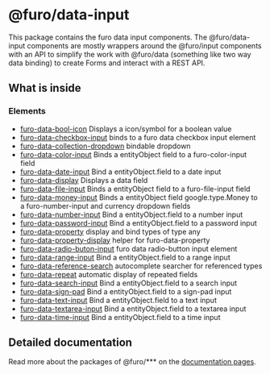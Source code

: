 # @furo/data-input

This package contains the furo data input components. 
The @furo/data-input components are mostly wrappers around the @furo/input components with 
an API to simplify the work with @furo/data (something like two way data binding) to create Forms and interact with a REST API.  


## What is inside

### Elements

- [furo-data-bool-icon](?t=FuroDataBoolIcon)  Displays a icon/symbol for a boolean value
- [furo-data-checkbox-input](?t=FuroDataCheckboxInput) binds to a furo data checkbox input element
- [furo-data-collection-dropdown](?t=FuroDataCollectionDropdown) bindable dropdown
- [furo-data-color-input](?t=FuroDataColorInput) Binds a entityObject field to a furo-color-input field
- [furo-data-date-input](?t=FuroDataDateInput) Bind a entityObject.field to a date input
- [furo-data-display](?t=FuroDataDisplay) Displays a data field
- [furo-data-file-input](?t=FuroDataFileInput) Binds a entityObject field to a furo-file-input field
- [furo-data-money-input](?t=FuroDataMoneyInput)  Binds a entityObject field google.type.Money to a furo-number-input and currency dropdown fields
- [furo-data-number-input](?t=FuroDataNumberInput) Bind a entityObject.field to a number input
- [furo-data-password-input](?t=FuroDataPasswordInput) Bind a entityObject.field to a password input
- [furo-data-property](?t=FuroDataProperty) display and bind types of type any
- [furo-data-property-display](?t=FuroDataPropertyDisplay) helper for furo-data-property
- [furo-data-radio-buton-input](?t=FuroDataRadioButtonInput) furo data radio-button input element
- [furo-data-range-input](?t=FuroDataRangeInput) Bind a entityObject.field to a range input
- [furo-data-reference-search](?t=FuroDataReferenceSearch) autocomplete searcher for referenced types
- [furo-data-repeat](?t=FuroDataRepeat) automatic display of repeated fields
- [furo-data-search-input](?t=FuroDataSearchInput) Bind a entityObject.field to a search input
- [furo-data-sign-pad](?t=FuroDataSignPad) Bind a entityObject.field to a sign-pad input
- [furo-data-text-input](?t=FuroDataTextInput) Bind a entityObject.field to a text input
- [furo-data-textarea-input](?t=FuroDataTextareaInput)  Bind a entityObject.field to a textarea input
- [furo-data-time-input](?t=FuroDataTimeInput)  Bind a entityObject.field to a time input


## Detailed documentation
Read more about the packages of @furo/*** on the  [documentation pages](https://furo.pro).
